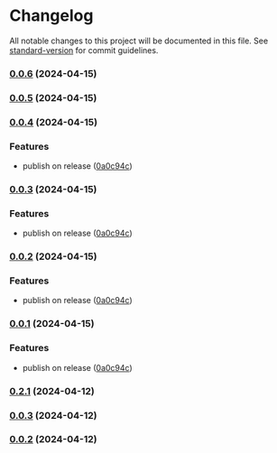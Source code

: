 # Changelog

All notable changes to this project will be documented in this file. See [standard-version](https://github.com/conventional-changelog/standard-version) for commit guidelines.

### [0.0.6](https://github.com/looplex-osi/common/compare/v0.0.5...v0.0.6) (2024-04-15)

### [0.0.5](https://github.com/looplex-osi/common/compare/v0.0.4...v0.0.5) (2024-04-15)

### [0.0.4](https://github.com/looplex-osi/common/compare/v0.2.1...v0.0.4) (2024-04-15)


### Features

* publish on release ([0a0c94c](https://github.com/looplex-osi/common/commit/0a0c94c273f6aa150a99d16ba71f743eff7da3ce))

### [0.0.3](https://github.com/looplex-osi/common/compare/v0.2.1...v0.0.3) (2024-04-15)


### Features

* publish on release ([0a0c94c](https://github.com/looplex-osi/common/commit/0a0c94c273f6aa150a99d16ba71f743eff7da3ce))

### [0.0.2](https://github.com/looplex-osi/common/compare/v0.2.1...v0.0.2) (2024-04-15)


### Features

* publish on release ([0a0c94c](https://github.com/looplex-osi/common/commit/0a0c94c273f6aa150a99d16ba71f743eff7da3ce))

### [0.0.1](https://github.com/looplex-osi/common/compare/v0.2.1...v0.0.1) (2024-04-15)


### Features

* publish on release ([0a0c94c](https://github.com/looplex-osi/common/commit/0a0c94c273f6aa150a99d16ba71f743eff7da3ce))

### [0.2.1](https://github.com/looplex-osi/common/compare/v0.0.3...v0.2.1) (2024-04-12)

### [0.0.3](https://github.com/looplex-osi/common/compare/v0.0.2...v0.0.3) (2024-04-12)

### [0.0.2](https://github.com/looplex-osi/common/compare/v0.0.1...v0.0.2) (2024-04-12)
